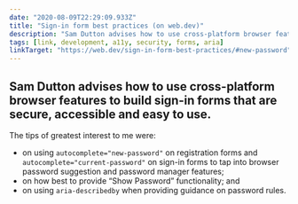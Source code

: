 ```yaml
---
date: "2020-08-09T22:29:09.933Z"
title: "Sign-in form best practices (on web.dev)"
description: "Sam Dutton advises how to use cross-platform browser features to build sign-in forms that are secure, accessible and easy to use."
tags: [link, development, a11y, security, forms, aria]
linkTarget: "https://web.dev/sign-in-form-best-practices/#new-password"
---
```

Sam Dutton advises how to use cross-platform browser features to build sign-in forms that are secure, accessible and easy to use.
---

The tips of greatest interest to me were:

- on using `autocomplete="new-password"` on registration forms and `autocomplete="current-password"` on sign-in forms to tap into browser password suggestion and password manager features; 
- on how best to provide “Show Password” functionality; and 
- on using `aria-describedby` when providing guidance on password rules.
